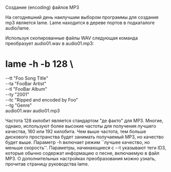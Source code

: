 Создание (encoding) файлов MP3

На сегодняшний день наилучшим выбором программы для создания mp3 является lame. Lame находится в дереве портов в подкаталоге audio/lame.

Используя скопированные файлы WAV следующая команда преобразует audio01.wav в audio01.mp3:

# lame -h -b 128 \
--tt "Foo Song Title" \
--ta "FooBar Artist" \
--tl "FooBar Album" \
--ty "2001" \
--tc "Ripped and encoded by Foo" \
--tg "Genre" \
audio01.wav audio01.mp3

Частота 128 килобит является стандартом "де факто" для MP3. Многие, однако, используют более высокие частоты для получения лучшего качества, 160 или 192 килобита. Чем выше частота, тем больше дискового пространства будет занимать получаемый MP3, но качество будет выше. Параметр -h включает режим ``лучшее качество, но меньше скорость''. Параметры, начинающиеся с --t указывают теги ID3, которые обычно содержат информацию о песне, включаемую в файл MP3. О дополнительных настройках преобразования можно узнать, прочитав страницу руководства lame.
